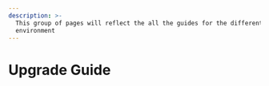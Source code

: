 ```yaml
---
description: >-
  This group of pages will reflect the all the guides for the different
  environment
---
```


# Upgrade Guide

